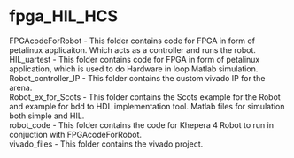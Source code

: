 # fpga_HIL_HCS
FPGAcodeForRobot - This folder contains code for FPGA in form of petalinux applicaiton. Which acts as a controller and runs the robot. <br />
HIL_uartest      - This folder contains code for FPGA in form of petalinux application, which is used to do Hardware in loop Matlab simulation. <br />
Robot_controller_IP - This folder contains the custom vivado IP for the arena. <br />
Robot_ex_for_Scots - This folder contains the Scots example for the Robot and example for bdd to HDL implementation tool. Matlab files for simulation both simple and HIL. <br />
robot_code - This folder contains the code for Khepera 4 Robot to run in conjuction with FPGAcodeForRobot. <br />
vivado_files - This folder contains the vivado project. <br />
